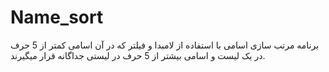# Name_sort
برنامه مرتب سازی اسامی با استفاده از لامبدا و فیلتر که در آن اسامی کمتر از 5 حرف در یک لیست و اسامی بیشتر از 5 حرف در لیستی جداگانه قرار میگیرند.
